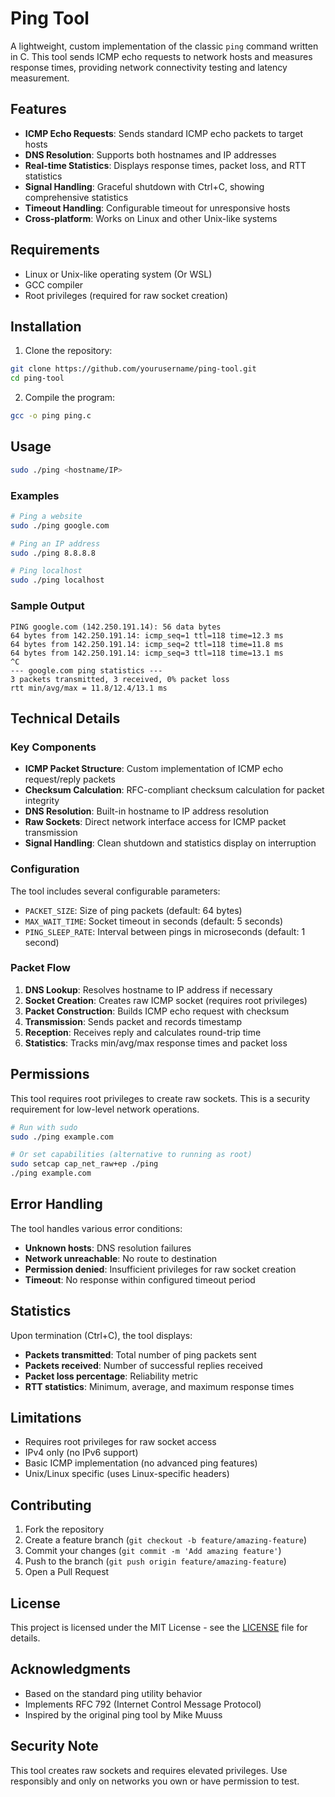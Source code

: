 # Ping Tool

A lightweight, custom implementation of the classic `ping` command written in C. This tool sends ICMP echo requests to network hosts and measures response times, providing network connectivity testing and latency measurement.

## Features

- **ICMP Echo Requests**: Sends standard ICMP echo packets to target hosts
- **DNS Resolution**: Supports both hostnames and IP addresses
- **Real-time Statistics**: Displays response times, packet loss, and RTT statistics
- **Signal Handling**: Graceful shutdown with Ctrl+C, showing comprehensive statistics
- **Timeout Handling**: Configurable timeout for unresponsive hosts
- **Cross-platform**: Works on Linux and other Unix-like systems

## Requirements

- Linux or Unix-like operating system (Or WSL)
- GCC compiler
- Root privileges (required for raw socket creation)

## Installation

1. Clone the repository:
```bash
git clone https://github.com/yourusername/ping-tool.git
cd ping-tool
```

2. Compile the program:
```bash
gcc -o ping ping.c
```

## Usage

```bash
sudo ./ping <hostname/IP>
```

### Examples

```bash
# Ping a website
sudo ./ping google.com

# Ping an IP address
sudo ./ping 8.8.8.8

# Ping localhost
sudo ./ping localhost
```

### Sample Output

```
PING google.com (142.250.191.14): 56 data bytes
64 bytes from 142.250.191.14: icmp_seq=1 ttl=118 time=12.3 ms
64 bytes from 142.250.191.14: icmp_seq=2 ttl=118 time=11.8 ms
64 bytes from 142.250.191.14: icmp_seq=3 ttl=118 time=13.1 ms
^C
--- google.com ping statistics ---
3 packets transmitted, 3 received, 0% packet loss
rtt min/avg/max = 11.8/12.4/13.1 ms
```

## Technical Details

### Key Components

- **ICMP Packet Structure**: Custom implementation of ICMP echo request/reply packets
- **Checksum Calculation**: RFC-compliant checksum calculation for packet integrity
- **DNS Resolution**: Built-in hostname to IP address resolution
- **Raw Sockets**: Direct network interface access for ICMP packet transmission
- **Signal Handling**: Clean shutdown and statistics display on interruption

### Configuration

The tool includes several configurable parameters:

- `PACKET_SIZE`: Size of ping packets (default: 64 bytes)
- `MAX_WAIT_TIME`: Socket timeout in seconds (default: 5 seconds)
- `PING_SLEEP_RATE`: Interval between pings in microseconds (default: 1 second)

### Packet Flow

1. **DNS Lookup**: Resolves hostname to IP address if necessary
2. **Socket Creation**: Creates raw ICMP socket (requires root privileges)
3. **Packet Construction**: Builds ICMP echo request with checksum
4. **Transmission**: Sends packet and records timestamp
5. **Reception**: Receives reply and calculates round-trip time
6. **Statistics**: Tracks min/avg/max response times and packet loss

## Permissions

This tool requires root privileges to create raw sockets. This is a security requirement for low-level network operations.

```bash
# Run with sudo
sudo ./ping example.com

# Or set capabilities (alternative to running as root)
sudo setcap cap_net_raw+ep ./ping
./ping example.com
```

## Error Handling

The tool handles various error conditions:

- **Unknown hosts**: DNS resolution failures
- **Network unreachable**: No route to destination
- **Permission denied**: Insufficient privileges for raw socket creation
- **Timeout**: No response within configured timeout period

## Statistics

Upon termination (Ctrl+C), the tool displays:

- **Packets transmitted**: Total number of ping packets sent
- **Packets received**: Number of successful replies received
- **Packet loss percentage**: Reliability metric
- **RTT statistics**: Minimum, average, and maximum response times

## Limitations

- Requires root privileges for raw socket access
- IPv4 only (no IPv6 support)
- Basic ICMP implementation (no advanced ping features)
- Unix/Linux specific (uses Linux-specific headers)

## Contributing

1. Fork the repository
2. Create a feature branch (`git checkout -b feature/amazing-feature`)
3. Commit your changes (`git commit -m 'Add amazing feature'`)
4. Push to the branch (`git push origin feature/amazing-feature`)
5. Open a Pull Request

## License

This project is licensed under the MIT License - see the [LICENSE](LICENSE) file for details.

## Acknowledgments

- Based on the standard ping utility behavior
- Implements RFC 792 (Internet Control Message Protocol)
- Inspired by the original ping tool by Mike Muuss

## Security Note

This tool creates raw sockets and requires elevated privileges. Use responsibly and only on networks you own or have permission to test.
